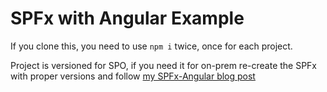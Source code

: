 # SPFx with Angular Example

If you clone this, you need to use `npm i` twice, once for each project.


Project is versioned for SPO, if you need it for on-prem re-create the SPFx with proper versions and follow [my SPFx-Angular blog post](https://bresleveloper.blogspot.com/2021/06/spfx-with-angular-full-tutorial.html)





